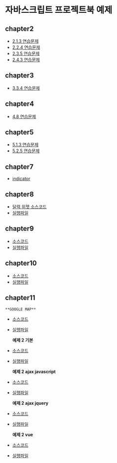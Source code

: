 # 자바스크립트 프로젝트북 예제

## chapter2
- [2.1.3 연습문제](https://github.com/fireworks80/javascript-project-book/blob/master/2.1.3/index.html)
- [2.2.4 연습문제](https://github.com/fireworks80/javascript-project-book/blob/master/2.2.4/index.html)
- [2.3.5 연습문제](https://github.com/fireworks80/javascript-project-book/blob/master/2.3.5/index.html)
- [2.4.3 연습문제](https://github.com/fireworks80/javascript-project-book/blob/master/2.4.3/index.html)

## chapter3
- [3.3.4 연습문제](https://github.com/fireworks80/javascript-project-book/blob/master/3.3.4/index.html)

## chapter4
- [4.8 연습문제](https://github.com/fireworks80/javascript-project-book/blob/master/4.8/index.html)

## chapter5
- [5.1.3 연습문제](https://github.com/fireworks80/javascript-project-book/blob/master/5.1.3/index.html)
- [5.2.5 연습문제](https://github.com/fireworks80/javascript-project-book/blob/master/5.2.5/index.html)

## chapter7
- [indicator](https://github.com/fireworks80/javascript-project-book/tree/master/ch7)

## chapter8
- [달력 위젯 소스코드](https://github.com/fireworks80/javascript-project-book/tree/master/ch8)
- [실행파일](http://fireworks80.dothome.co.kr/javascript-prj-exm/ch8)

## chapter9
- [소스코드](https://github.com/fireworks80/javascript-project-book/tree/master/ch9)
- [실행파일](http://fireworks80.dothome.co.kr/javascript-prj-exm/ch9)

## chapter10
- [소스코드](https://github.com/fireworks80/javascript-project-book/tree/master/ch10)
- [실행파일](http://fireworks80.dothome.co.kr/javascript-prj-exm/ch10)

## chapter11
    **GOOGLE MAP**
- [소스코드](https://github.com/fireworks80/javascript-project-book/tree/master/ch11)
- [실행파일](http://fireworks80.dothome.co.kr/javascript-prj-exm/ch11)

    **예제 2 기본**

- [소스코드](https://github.com/fireworks80/javascript-project-book/tree/master/ch11/exam-basic)
- [실행파일](http://fireworks80.dothome.co.kr/javascript-prj-exm/ch11/exam-basic/)

    **예제 2 ajax javascript**

- [소스코드](https://github.com/fireworks80/javascript-project-book/tree/master/ch11/exam-ajax-js)
- [실행파일](http://fireworks80.dothome.co.kr/javascript-prj-exm/ch11/exam-ajax-js/)

    **예제 2 ajax jquery**

- [소스코드](https://github.com/fireworks80/javascript-project-book/tree/master/ch11/exam-ajax-jquery)
- [실행파일](http://fireworks80.dothome.co.kr/javascript-prj-exm/ch11/exam-ajax-jquery/)

    **예제 2 vue**

- [소스코드](https://github.com/fireworks80/javascript-project-book/tree/master/ch11/vue)
- [실행파일](http://fireworks80.dothome.co.kr/javascript-prj-exm/ch11/vue/)